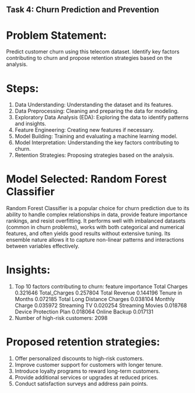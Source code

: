 ## Task 4: Churn Prediction and Prevention
# Problem Statement:
Predict customer churn using this telecom dataset. Identify key factors contributing to
churn and propose retention strategies based on the analysis.

# Steps:
1. Data Understanding: Understanding the dataset and its features.
2. Data Preprocessing: Cleaning and preparing the data for modeling.
3. Exploratory Data Analysis (EDA): Exploring the data to identify patterns and insights.
4. Feature Engineering: Creating new features if necessary.
5. Model Building: Training and evaluating a machine learning model.
6. Model Interpretation: Understanding the key factors contributing to churn.
7. Retention Strategies: Proposing strategies based on the analysis.

# Model Selected: Random Forest Classifier
Random Forest Classifier is a popular choice for churn prediction due to its ability to handle complex relationships in data, provide feature importance rankings, and resist overfitting. 
It performs well with imbalanced datasets (common in churn problems), works with both categorical and numerical features, and often yields good results without extensive tuning. 
Its ensemble nature allows it to capture non-linear patterns and interactions between variables effectively.

# Insights: 
1. Top 10 factors contributing to churn:
      feature                 importance
Total Charges                 0.321646
Total_Charges                 0.257804
Total Revenue                 0.144196
Tenure in Months              0.072185
Total Long Distance Charges   0.038104
Monthly Charge                0.035972
Streaming TV                  0.020254
Streaming Movies              0.018768
Device Protection Plan        0.018064
Online Backup                 0.017131
2. Number of high-risk customers: 2098

# Proposed retention strategies:
1. Offer personalized discounts to high-risk customers.
2. Improve customer support for customers with longer tenure.
3. Introduce loyalty programs to reward long-term customers.
4. Provide additional services or upgrades at reduced prices.
5. Conduct satisfaction surveys and address pain points.


